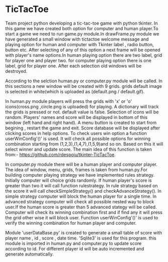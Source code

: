 # TicTacToe

Team project python developing a tic-tac-toe game with python tkinter. In this game we have created both option for computer and human player.To start a game we need to run game.py module.In drawFrame.py module we have generated a small window with tictactoe welcome message and playing option for human and computer with Tkinter label , radio button, button etc. After selecting of any of this option a next frame will be opened with player's name options.In human playing option there are two label, grid for player one and player two. for computer playing option there is one label, grid for player one. After each selection old windows will be destroyed.

According to the selction human.py or computer.py module will be called. In this sections a new window will be created with 9 grids. grids default image is selected in white(which is uploaded as (default.png / default.gif). 

In human.py module players will press the grids with 'x' or 'o' icons(cross.png ,circle.png is uploaded) for playing. A dictionary will track the grids is pressed or not. default value is false. Selection of icons will be random. Players' names and score will be displayed in bottom of this window (left hand and right hand). A menu button is created to start from begining , restart the game and exit. Score database will be displayed after clicking scores in help options. To check users win option a function userWinConfig'()' is used. It will check all possible options for winning combination starting from (1,2,3),(1,4,7),(1,5,9)and so on. Based on this it will select winner and update score. The main idea of this function is taken from:- https://github.com/rdespoiu/tkinter-TicTacToe.

In computer.py module there will be a human player and computer player. The idea of window, menu, grids, frames is taken from human.py.For building computer playing strategy we have implemented rules strategy. Initially computer will choice grids randomly. If human player's score is greater than two it will call function rulestrategy. In rule strategy based on the score it will call checkSimpleStrategy() and checkAdvanceStrategy(). In simple strategy computer will block the human player for a single time. In advanced strategy computer will check all possible nested way to block user.If the human score is greater than 5 advanced stategy will be called. Computer will check its winning combination first and if find any it will press the grid other wise it will block user. Function userWinConfig'()' is used to verify the winning combination for human player and computer.

Module 'userDataBase.py' is created to generate a small table of score with player name , id , score , date time. 'Sqlite3' is used for this program. this module is imported in human.py and computer.py to update score according to id. For different player id will be auto incremented and generate automatically.

